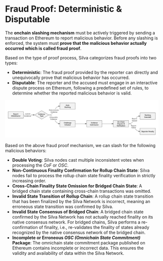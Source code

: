 # Fraud Proof: Deterministic & Disputable

The **onchain slashing mechanism** must be actively triggered by sending a transaction on Ethereum to report malicious behavior. Before any slashing is enforced, the system must **prove that the malicious behavior actually occurred which is called fraud proof**.

Based on the type of proof process, Silva categorizes fraud proofs into two types:

* **Deterministic**: The fraud proof provided by the reporter can directly and unequivocally prove that malicious behavior has occurred.  
* **Disputable**: The reporter and the accused must engage in an interactive dispute process on Ethereum, following a predefined set of rules, to determine whether the reported malicious behavior is valid.

![Fraud Proof & Slashing](../../static/img/FraudProof&Slashing.jpg)

Based on the above fraud proof mechanism, we can slash for the following malicious behaviors:

* **Double Voting**: Silva nodes cast multiple inconsistent votes when processing the *CoF* or *OSC*.  
* **Non-Continuous Finality Confirmation for Rollup Chain State**: Silva nodes fail to process the rollup chain state finality verification in strictly increasing order.  
* **Cross-Chain Finality State Omission for Bridged Chain State**: A bridged chain state containing cross-chain transactions was omitted.  
* **Invalid State Transition of Rollup Chain**: A rollup chain state transition that has been finalized by the Silva Network is incorrect, meaning an erroneous state transition was confirmed by Silva.  
* **Invalid State Consensus of Bridged Chain**: A bridged chain state confirmed by the Silva Network has not actually reached finality on its native consensus network. For bridged chains, Silva performs a re-confirmation of finality, i.e., re-validates the finality of states already recognized by the native consensus network of the bridged chain.  
* **Incomplete or Erroneous *OSC (Omnichain State Commitment)* Package**: The omnichain state commitment package published on Ethereum contains incomplete or incorrect data. This ensures the validity and availability of data within the Silva Network.